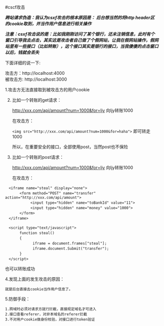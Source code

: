 #cscf攻击

***跨站请求伪造：我认为csxf攻击的根本原因是： 后台想当然的将http header区的cookie取到，并当作用户信息进行相关操作***

***注意：csxf攻击说的是：比如我刚刚访问了某个银行，还未注销信息，此时有个窗口引导我去点击，其实这是攻击者自己做了个假网站，让我在假网站操作，假网站里有一些接口（比如转账），这个接口其实是银行的接口，当我傻傻的点击窗口以后，钱就会丢失***

下面详细的说一下:

攻击方：http://localhost:4000  
被攻击方: http://localhost:3000 

1.攻击方无法直接取到被攻击方的用户cookie

2. 比如一个转账的get请求：

    http://xxx.com/api/amount?num=1000&for=ljy   向ljy转账1000

    在攻击方：

    `<img src="http://xxx.com/api/amount?num=1000&for=haha">` 即可转走1000

    所以，在重要安全的接口，全部使用post，当然post也不保险


3. 比如一个转账的post请求：

    http://xxx.com/api/amount?num=1000&for=ljy   向ljy转账1000

    在攻击方：
```
　<iframe name="steal" display="none">
　　　　<form method="POST" name="transfer"　action="http://xxx.com/api/amount">
　　　　　　　<input type="hidden" name="toBankId" value="11">
　　　　　　　<input type="hidden" name="money" value="1000">
　　　　</form>
　</iframe>

　<script type="text/javascript">
　　　　function steal()
　　　　{
　　　　      iframe = document.frames["steal"];
　　     　　 iframe.document.Submit("transfer");
　　　　}
　</script>
````
   也可以转账成功

4.发现上面的发生攻击的原因：

    就是后台直接去cookie当作用户信息了。

5.防御手段：

    1.跨域时必须对请求方就行拦截，直接规定域名才可进入
    2.接口查看referer，对非本域名的referer拦截
    3.不对用户cookie做身份校验，对接口进行token验证


    